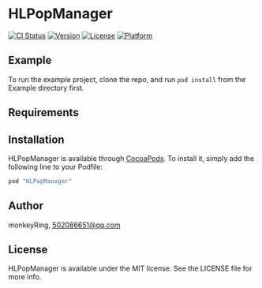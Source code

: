 # HLPopManager

[![CI Status](http://img.shields.io/travis/monkeyRing/HLPopManager.svg?style=flat)](https://travis-ci.org/monkeyRing/HLPopManager)
[![Version](https://img.shields.io/cocoapods/v/HLPopManager.svg?style=flat)](http://cocoapods.org/pods/HLPopManager)
[![License](https://img.shields.io/cocoapods/l/HLPopManager.svg?style=flat)](http://cocoapods.org/pods/HLPopManager)
[![Platform](https://img.shields.io/cocoapods/p/HLPopManager.svg?style=flat)](http://cocoapods.org/pods/HLPopManager)

## Example

To run the example project, clone the repo, and run `pod install` from the Example directory first.

## Requirements

## Installation

HLPopManager is available through [CocoaPods](http://cocoapods.org). To install
it, simply add the following line to your Podfile:

```ruby
pod "HLPopManager"
```

## Author

monkeyRing, 502086651@qq.com

## License

HLPopManager is available under the MIT license. See the LICENSE file for more info.
